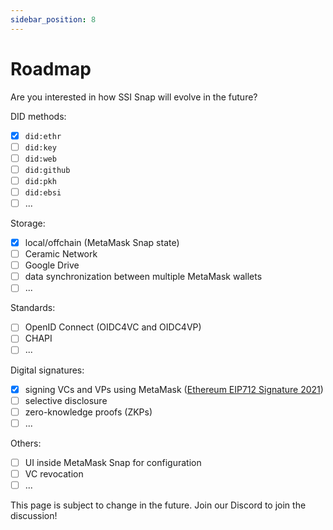 ```yaml
---
sidebar_position: 8
---
```


# Roadmap

Are you interested in how SSI Snap will evolve in the future?

DID methods:  
- [x] `did:ethr`
- [ ] `did:key`
- [ ] `did:web`
- [ ] `did:github`   
- [ ] `did:pkh`
- [ ] `did:ebsi`
- [ ] ... 

Storage:
- [x] local/offchain (MetaMask Snap state)
- [ ] Ceramic Network
- [ ] Google Drive
- [ ] data synchronization between multiple MetaMask wallets
- [ ] ...

Standards:
- [ ] OpenID Connect (OIDC4VC and OIDC4VP)
- [ ] CHAPI
- [ ] ...

Digital signatures:
- [x] signing VCs and VPs using MetaMask ([Ethereum EIP712 Signature 2021](https://w3c-ccg.github.io/ethereum-eip712-signature-2021-spec/))
- [ ] selective disclosure
- [ ] zero-knowledge proofs (ZKPs)
- [ ] ...

Others:
- [ ] UI inside MetaMask Snap for configuration
- [ ] VC revocation
- [ ] ...

This page is subject to change in the future. Join our Discord to join the discussion!
